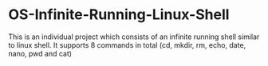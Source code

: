# OS-Infinite-Running-Linux-Shell
This is an individual project which consists of an infinite running shell similar to linux shell. It supports 8 commands in total (cd, mkdir, rm, echo, date, nano, pwd and cat)
